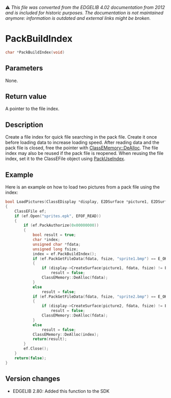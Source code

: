:warning: _This file was converted from the EDGELIB 4.02 documentation from 2012 and is included for historic purposes. The documentation is not maintained anymore: information is outdated and external links might be broken._

# PackBuildIndex


```c++
char *PackBuildIndex(void)
```

## Parameters
None.

## Return value
A pointer to the file index.

## Description
Create a file index for quick file searching in the pack file. Create it once before loading data to increase loading speed. After reading data and the pack file is closed, free the pointer with [ClassEMemory::DeAlloc](classememory_dealloc.md). The file index may also be reused if the pack file is reopened. When reusing the file index, set it to the ClassEFile object using [PackUseIndex](classefile_packuseindex.md).

## Example
Here is an example on how to load two pictures from a pack file using the index:

```c++
bool LoadPictures(ClassEDisplay *display, E2DSurface *picture1, E2DSurface *picture2) 
{ 
    ClassEFile ef; 
    if (ef.Open("sprites.epk", EFOF_READ)) 
    { 
        if (ef.PackAuthorize(0x00000000)) 
        { 
            bool result = true; 
            char *index; 
            unsigned char *fdata; 
            unsigned long fsize; 
            index = ef.PackBuildIndex(); 
            if (ef.PackGetFileData(fdata, fsize, "sprite1.bmp") == E_OK) 
            { 
                if (display->CreateSurface(picture1, fdata, fsize) != E_OK) 
                    result = false; 
                ClassEMemory::DeAlloc(fdata); 
            } 
            else 
                result = false; 
            if (ef.PackGetFileData(fdata, fsize, "sprite2.bmp") == E_OK) 
            { 
                if (display->CreateSurface(picture2, fdata, fsize) != E_OK) 
                    result = false; 
                ClassEMemory::DeAlloc(fdata); 
            } 
            else 
                result = false; 
            ClassEMemory::DeAlloc(index); 
            return(result); 
        } 
        ef.Close(); 
    } 
    return(false); 
}
```

## Version changes
- EDGELIB 2.80: Added this function to the SDK

